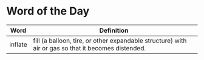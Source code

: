 # Word of the Day

|Word|Definition|
|---|---|
|inflate|fill (a balloon, tire, or other expandable structure) with air or gas so that it becomes distended.|